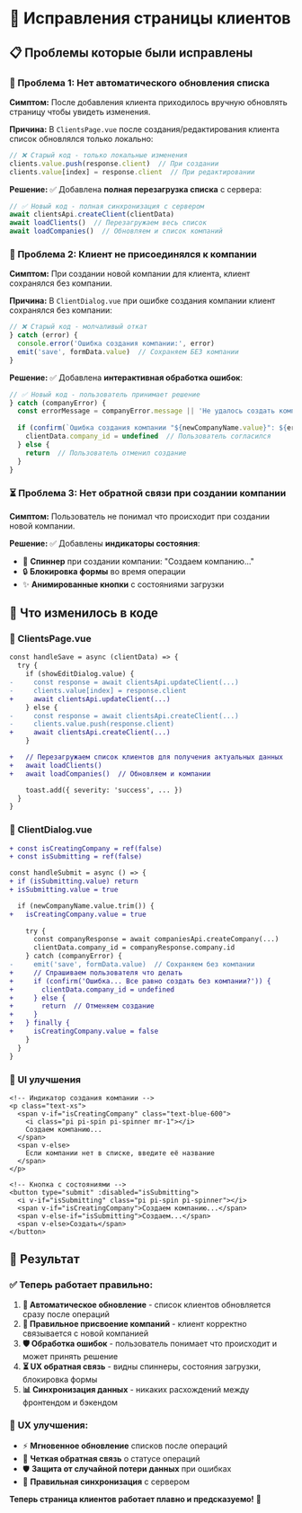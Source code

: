 # 🔧 Исправления страницы клиентов

## 📋 Проблемы которые были исправлены

### **🔄 Проблема 1: Нет автоматического обновления списка**
**Симптом:** После добавления клиента приходилось вручную обновлять страницу чтобы увидеть изменения.

**Причина:** В `ClientsPage.vue` после создания/редактирования клиента список обновлялся только локально:
```javascript
// ❌ Старый код - только локальные изменения
clients.value.push(response.client)  // При создании
clients.value[index] = response.client  // При редактировании
```

**Решение:** ✅ Добавлена **полная перезагрузка списка** с сервера:
```javascript
// ✅ Новый код - полная синхронизация с сервером  
await clientsApi.createClient(clientData)
await loadClients()  // Перезагружаем весь список
await loadCompanies()  // Обновляем и список компаний
```

### **🏢 Проблема 2: Клиент не присоединялся к компании**
**Симптом:** При создании новой компании для клиента, клиент сохранялся без компании.

**Причина:** В `ClientDialog.vue` при ошибке создания компании клиент сохранялся без компании:
```javascript
// ❌ Старый код - молчаливый откат
} catch (error) {
  console.error('Ошибка создания компании:', error)
  emit('save', formData.value)  // Сохраняем БЕЗ компании
}
```

**Решение:** ✅ Добавлена **интерактивная обработка ошибок**:
```javascript
// ✅ Новый код - пользователь принимает решение
} catch (companyError) {
  const errorMessage = companyError.message || 'Не удалось создать компанию'
  
  if (confirm(`Ошибка создания компании "${newCompanyName.value}": ${errorMessage}\n\nВсе равно создать клиента без компании?`)) {
    clientData.company_id = undefined  // Пользователь согласился
  } else {
    return  // Пользователь отменил создание
  }
}
```

### **⏳ Проблема 3: Нет обратной связи при создании компании**
**Симптом:** Пользователь не понимал что происходит при создании новой компании.

**Решение:** ✅ Добавлены **индикаторы состояния**:
- 🔄 **Спиннер** при создании компании: "Создаем компанию..."
- 🔒 **Блокировка формы** во время операции
- ✨ **Анимированные кнопки** с состояниями загрузки

## 🎯 Что изменилось в коде

### **📁 ClientsPage.vue**
```diff
const handleSave = async (clientData) => {
  try {
    if (showEditDialog.value) {
-     const response = await clientsApi.updateClient(...)
-     clients.value[index] = response.client
+     await clientsApi.updateClient(...)
    } else {
-     const response = await clientsApi.createClient(...)  
-     clients.value.push(response.client)
+     await clientsApi.createClient(...)
    }

+   // Перезагружаем список клиентов для получения актуальных данных
+   await loadClients()
+   await loadCompanies()  // Обновляем и компании

    toast.add({ severity: 'success', ... })
  }
}
```

### **📁 ClientDialog.vue**
```diff
+ const isCreatingCompany = ref(false)
+ const isSubmitting = ref(false)

const handleSubmit = async () => {
+ if (isSubmitting.value) return
+ isSubmitting.value = true

  if (newCompanyName.value.trim()) {
+   isCreatingCompany.value = true
    
    try {
      const companyResponse = await companiesApi.createCompany(...)
      clientData.company_id = companyResponse.company.id
    } catch (companyError) {
-     emit('save', formData.value)  // Сохраняем без компании
+     // Спрашиваем пользователя что делать
+     if (confirm('Ошибка... Все равно создать без компании?')) {
+       clientData.company_id = undefined
+     } else {
+       return  // Отменяем создание
+     }
+   } finally {
+     isCreatingCompany.value = false
    }
  }
}
```

### **🎨 UI улучшения**
```vue
<!-- Индикатор создания компании -->
<p class="text-xs">
  <span v-if="isCreatingCompany" class="text-blue-600">
    <i class="pi pi-spin pi-spinner mr-1"></i>
    Создаем компанию...
  </span>
  <span v-else>
    Если компании нет в списке, введите её название
  </span>
</p>

<!-- Кнопка с состояниями -->
<button type="submit" :disabled="isSubmitting">
  <i v-if="isSubmitting" class="pi pi-spin pi-spinner"></i>
  <span v-if="isCreatingCompany">Создаем компанию...</span>
  <span v-else-if="isSubmitting">Создаем...</span>  
  <span v-else>Создать</span>
</button>
```

## 🎉 Результат

### ✅ **Теперь работает правильно:**

1. **🔄 Автоматическое обновление** - список клиентов обновляется сразу после операций
2. **🏢 Правильное присвоение компаний** - клиент корректно связывается с новой компанией
3. **🛡️ Обработка ошибок** - пользователь понимает что происходит и может принять решение
4. **⏳ UX обратная связь** - видны спиннеры, состояния загрузки, блокировка формы
5. **📊 Синхронизация данных** - никаких расхождений между фронтендом и бэкендом

### 🚀 **UX улучшения:**
- ⚡ **Мгновенное обновление** списков после операций  
- 🎯 **Четкая обратная связь** о статусе операций
- 🛡️ **Защита от случайной потери данных** при ошибках
- 🔄 **Правильная синхронизация** с сервером

**Теперь страница клиентов работает плавно и предсказуемо!** 🎯
